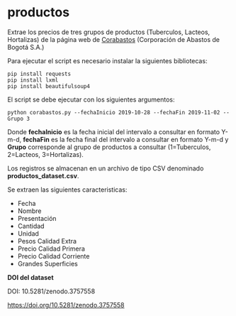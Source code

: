 # productos

Extrae los precios de tres grupos de productos (Tuberculos, Lacteos, Hortalizas) de la página web de [Corabastos](https://www.corabastos.com.co/aNuevo/index.php/features/servicios-web/historico-de-precios/) (Corporación de Abastos de Bogotá S.A.) 

Para ejecutar el script es necesario instalar la siguientes bibliotecas:
```
pip install requests
pip install lxml
pip install beautifulsoup4
```

El script se debe ejecutar con los siguientes argumentos:

```
python corabastos.py --fechaInicio 2019-10-28 --fechaFin 2019-11-02 --Grupo 3
```

Donde **fechaInicio** es la fecha inicial del intervalo a consultar en formato Y-m-d, **fechaFin** es la fecha final del intervalo a consultar en formato Y-m-d y **Grupo** corresponde al grupo de productos a consultar (1=Tuberculos, 2=Lacteos, 3=Hortalizas).

Los registros se almacenan en un archivo de tipo CSV denominado **productos_dataset.csv**. 

Se extraen las siguientes caracteristicas:

- Fecha
- Nombre
- Presentación
- Cantidad
- Unidad
- Pesos Calidad Extra
- Precio Calidad Primera
- Precio Calidad Corriente
- Grandes Superficies

**DOI del dataset**

DOI:  10.5281/zenodo.3757558

https://doi.org/10.5281/zenodo.3757558 

